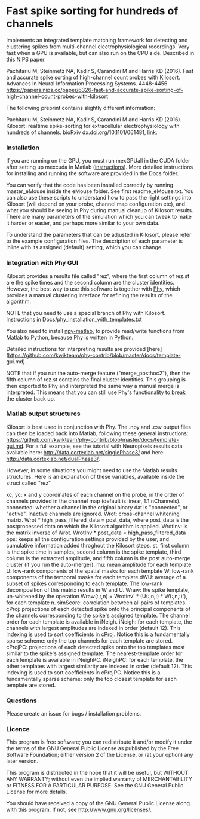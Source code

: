 # Fast spike sorting for hundreds of channels #

Implements an integrated template matching framework for detecting and clustering spikes from multi-channel electrophysiological recordings. Very fast when a GPU is available, but can also run on the CPU side. Described in this NIPS paper

Pachitariu M, Steinmetz NA, Kadir S, Carandini M and Harris KD (2016). Fast and accurate spike sorting of high-channel count probes with Kilosort. Advances In Neural Information Processing Systems. 4448-4456
https://papers.nips.cc/paper/6326-fast-and-accurate-spike-sorting-of-high-channel-count-probes-with-kilosort

The following preprint contains slightly different information:

Pachitariu M, Steinmetz NA, Kadir S, Carandini M and Harris KD (2016). Kilosort: realtime spike-sorting for extracellular electrophysiology with hundreds of channels. 
bioRxiv dx.doi.org/10.1101/061481, [link](http://biorxiv.org/content/early/2016/06/30/061481). 

### Installation ###
If you are running on the GPU, you must run mexGPUall in the CUDA folder after setting up mexcuda in Matlab ([instructions](http://uk.mathworks.com/help/distcomp/mexcuda.html)). More detailed instructions for installing and running the software are provided in the Docs folder.

You can verify that the code has been installed correctly by running master_eMouse inside the eMouse folder. See first readme_eMouse.txt. You can also use these scripts to understand how to pass the right settings into Kilosort (will depend on your probe, channel map configuration etc), and what you should be seeing in Phy during manual cleanup of Kilosort results. There are many parameters of the simulation which you can tweak to make it harder or easier, and perhaps more similar to your own data. 

To understand the parameters that can be adjusted in Kilosort, please refer to the example configuration files. The description of each parameter is inline with its assigned (default) setting, which you can change.  
### Integration with Phy GUI ###
Kilosort provides a results file called "rez", where the first column of rez.st are the spike times and the second column are the cluster identities. However, the best way to use this software is together with [Phy](https://github.com/kwikteam/phy), which provides a manual clustering interface for refining the results of the algorithm. 

NOTE that you need to use a special branch of Phy with Kilosort. Instructions in Docs/phy_installation_with_templates.txt 

You also need to install [npy-matlab](https://github.com/kwikteam/npy-matlab), to provide read/write functions from Matlab to Python, because Phy is written in Python.

Detailed instructions for interpreting results are provided [here](https://github.com/kwikteam/phy-contrib/blob/master/docs/template-
gui.md).

NOTE that if you run the auto-merge feature ("merge_posthoc2"), then the fifth column of rez.st contains the final cluster identities. This grouping is then exported to Phy and interpreted the same way a manual merge is interpreted. This means that you can still use Phy's functionality to break the cluster back up. 

### Matlab output structures ###

Kilosort is best used in conjunction with Phy. The .npy and .csv output files can then be loaded back into Matlab, following these general instructions: https://github.com/kwikteam/phy-contrib/blob/master/docs/template-gui.md. For a full example, see the tutorial with Neuropixels results data available here: http://data.cortexlab.net/singlePhase3/ and here: http://data.cortexlab.net/dualPhase3/. 

However, in some situations you might need to use the Matlab results structures. Here is an explanation of these variables, available inside the struct called "rez" 

xc, yc: x and y coordinates of each channel on the probe, in the order of channels provided in the channel map (default is linear, 1:1:nChannels). 
connected: whether a channel in the original binary dat is "connected", or "active". Inactive channels are ignored.
Wrot: cross-channel whitening matrix. Wrot * high_pass_filtered_data = post_data, where post_data is the postprocessed data on which the Kilosort algorithm is applied. 
WrotInv: is the matrix inverse of Wrot. WrotInv * post_data = high_pass_filtered_data
ops: keeps all the configuration settings provided by the user, and cumulative information added throghout the Kilosort steps. 
st: first column is the spike time in samples, second column is the spike template, third column is the extracted amplitude, and fifth column is the post auto-merge cluster (if you run the auto-merger). 
mu: mean amplitude for each template
U: low-rank components of the spatial masks for each template
W: low-rank components of the temporal masks for each template
dWU: average of a subset of spikes corresponding to each template. The low-rank decomposition of this matrix results in W and U. 
Wraw: the spike template, un-whitened by the operation Wraw(:,:,n) = Wrotinv' * (U(:,n,:) * W(:,n,:)'), for each template n. 
simScore: correlation between all pairs of templates.
cProj: projections of each detected spike onto the principal components of the channels corresponding to the spike's assigned template. The channel order for each template is available in iNeigh.
iNeigh: for each template, the channels with largest amplitudes are indexed in order (default 12). This indexing is used to sort coefficients in cProj. Notice this is a fundamentally sparse scheme: only the top channels for each template are stored. 
cProjPC: projections of each detected spike onto the top templates most similar to the spike's assigned template. The nearest-template order for each template is available in iNeighPC.
iNeighPC: for each template, the other templates with largest similarity are indexed in order (default 12). This indexing is used to sort coefficients in cProjPC. Notice this is a fundamentally sparse scheme: only the top closest template for each template are stored. 


### Questions ###

Please create an issue for bugs / installation problems. 

### Licence ###

This program is free software; you can redistribute it and/or modify it under the terms of the GNU General Public License as published by the Free Software Foundation; either version 2 of the License, or (at your option) any later version.

This program is distributed in the hope that it will be useful, but WITHOUT ANY WARRANTY; without even the implied warranty of MERCHANTABILITY or FITNESS FOR A PARTICULAR PURPOSE. See the GNU General Public License for more details.

You should have received a copy of the GNU General Public License along with this program. If not, see http://www.gnu.org/licenses/.

